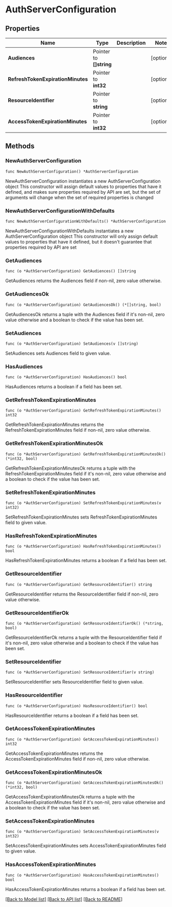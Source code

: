 # AuthServerConfiguration

## Properties

Name | Type | Description | Notes
------------ | ------------- | ------------- | -------------
**Audiences** | Pointer to **[]string** |  | [optional] 
**RefreshTokenExpirationMinutes** | Pointer to **int32** |  | [optional] 
**ResourceIdentifier** | Pointer to **string** |  | [optional] 
**AccessTokenExpirationMinutes** | Pointer to **int32** |  | [optional] 

## Methods

### NewAuthServerConfiguration

`func NewAuthServerConfiguration() *AuthServerConfiguration`

NewAuthServerConfiguration instantiates a new AuthServerConfiguration object
This constructor will assign default values to properties that have it defined,
and makes sure properties required by API are set, but the set of arguments
will change when the set of required properties is changed

### NewAuthServerConfigurationWithDefaults

`func NewAuthServerConfigurationWithDefaults() *AuthServerConfiguration`

NewAuthServerConfigurationWithDefaults instantiates a new AuthServerConfiguration object
This constructor will only assign default values to properties that have it defined,
but it doesn't guarantee that properties required by API are set

### GetAudiences

`func (o *AuthServerConfiguration) GetAudiences() []string`

GetAudiences returns the Audiences field if non-nil, zero value otherwise.

### GetAudiencesOk

`func (o *AuthServerConfiguration) GetAudiencesOk() (*[]string, bool)`

GetAudiencesOk returns a tuple with the Audiences field if it's non-nil, zero value otherwise
and a boolean to check if the value has been set.

### SetAudiences

`func (o *AuthServerConfiguration) SetAudiences(v []string)`

SetAudiences sets Audiences field to given value.

### HasAudiences

`func (o *AuthServerConfiguration) HasAudiences() bool`

HasAudiences returns a boolean if a field has been set.

### GetRefreshTokenExpirationMinutes

`func (o *AuthServerConfiguration) GetRefreshTokenExpirationMinutes() int32`

GetRefreshTokenExpirationMinutes returns the RefreshTokenExpirationMinutes field if non-nil, zero value otherwise.

### GetRefreshTokenExpirationMinutesOk

`func (o *AuthServerConfiguration) GetRefreshTokenExpirationMinutesOk() (*int32, bool)`

GetRefreshTokenExpirationMinutesOk returns a tuple with the RefreshTokenExpirationMinutes field if it's non-nil, zero value otherwise
and a boolean to check if the value has been set.

### SetRefreshTokenExpirationMinutes

`func (o *AuthServerConfiguration) SetRefreshTokenExpirationMinutes(v int32)`

SetRefreshTokenExpirationMinutes sets RefreshTokenExpirationMinutes field to given value.

### HasRefreshTokenExpirationMinutes

`func (o *AuthServerConfiguration) HasRefreshTokenExpirationMinutes() bool`

HasRefreshTokenExpirationMinutes returns a boolean if a field has been set.

### GetResourceIdentifier

`func (o *AuthServerConfiguration) GetResourceIdentifier() string`

GetResourceIdentifier returns the ResourceIdentifier field if non-nil, zero value otherwise.

### GetResourceIdentifierOk

`func (o *AuthServerConfiguration) GetResourceIdentifierOk() (*string, bool)`

GetResourceIdentifierOk returns a tuple with the ResourceIdentifier field if it's non-nil, zero value otherwise
and a boolean to check if the value has been set.

### SetResourceIdentifier

`func (o *AuthServerConfiguration) SetResourceIdentifier(v string)`

SetResourceIdentifier sets ResourceIdentifier field to given value.

### HasResourceIdentifier

`func (o *AuthServerConfiguration) HasResourceIdentifier() bool`

HasResourceIdentifier returns a boolean if a field has been set.

### GetAccessTokenExpirationMinutes

`func (o *AuthServerConfiguration) GetAccessTokenExpirationMinutes() int32`

GetAccessTokenExpirationMinutes returns the AccessTokenExpirationMinutes field if non-nil, zero value otherwise.

### GetAccessTokenExpirationMinutesOk

`func (o *AuthServerConfiguration) GetAccessTokenExpirationMinutesOk() (*int32, bool)`

GetAccessTokenExpirationMinutesOk returns a tuple with the AccessTokenExpirationMinutes field if it's non-nil, zero value otherwise
and a boolean to check if the value has been set.

### SetAccessTokenExpirationMinutes

`func (o *AuthServerConfiguration) SetAccessTokenExpirationMinutes(v int32)`

SetAccessTokenExpirationMinutes sets AccessTokenExpirationMinutes field to given value.

### HasAccessTokenExpirationMinutes

`func (o *AuthServerConfiguration) HasAccessTokenExpirationMinutes() bool`

HasAccessTokenExpirationMinutes returns a boolean if a field has been set.


[[Back to Model list]](../README.md#documentation-for-models) [[Back to API list]](../README.md#documentation-for-api-endpoints) [[Back to README]](../README.md)


